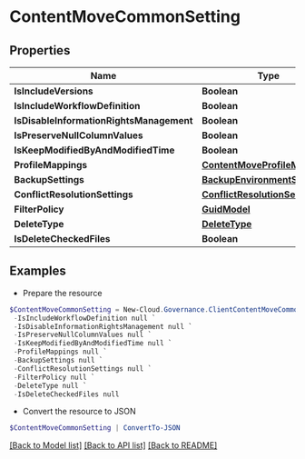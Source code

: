 # ContentMoveCommonSetting
## Properties

Name | Type | Description | Notes
------------ | ------------- | ------------- | -------------
**IsIncludeVersions** | **Boolean** |  | [optional] 
**IsIncludeWorkflowDefinition** | **Boolean** |  | [optional] 
**IsDisableInformationRightsManagement** | **Boolean** |  | [optional] 
**IsPreserveNullColumnValues** | **Boolean** |  | [optional] 
**IsKeepModifiedByAndModifiedTime** | **Boolean** |  | [optional] 
**ProfileMappings** | [**ContentMoveProfileMappings**](ContentMoveProfileMappings.md) |  | [optional] 
**BackupSettings** | [**BackupEnvironmentSetting**](BackupEnvironmentSetting.md) |  | [optional] 
**ConflictResolutionSettings** | [**ConflictResolutionSetting**](ConflictResolutionSetting.md) |  | [optional] 
**FilterPolicy** | [**GuidModel**](GuidModel.md) |  | [optional] 
**DeleteType** | [**DeleteType**](DeleteType.md) |  | [optional] 
**IsDeleteCheckedFiles** | **Boolean** |  | [optional] 

## Examples

- Prepare the resource
```powershell
$ContentMoveCommonSetting = New-Cloud.Governance.ClientContentMoveCommonSetting  -IsIncludeVersions null `
 -IsIncludeWorkflowDefinition null `
 -IsDisableInformationRightsManagement null `
 -IsPreserveNullColumnValues null `
 -IsKeepModifiedByAndModifiedTime null `
 -ProfileMappings null `
 -BackupSettings null `
 -ConflictResolutionSettings null `
 -FilterPolicy null `
 -DeleteType null `
 -IsDeleteCheckedFiles null
```

- Convert the resource to JSON
```powershell
$ContentMoveCommonSetting | ConvertTo-JSON
```

[[Back to Model list]](../README.md#documentation-for-models) [[Back to API list]](../README.md#documentation-for-api-endpoints) [[Back to README]](../README.md)

